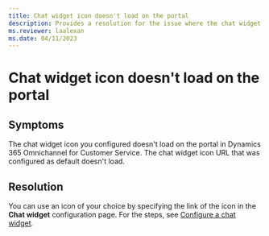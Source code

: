 ```yaml
---
title: Chat widget icon doesn't load on the portal
description: Provides a resolution for the issue where the chat widget icon doesn't load on the portal in Dynamics 365 Omnichannel for Customer Service.
ms.reviewer: laalexan
ms.date: 04/11/2023
---
```

# Chat widget icon doesn't load on the portal

## Symptoms

The chat widget icon you configured doesn't load on the portal in Dynamics 365 Omnichannel for Customer Service. The chat widget icon URL that was configured as default doesn't load.

## Resolution

You can use an icon of your choice by specifying the link of the icon in the **Chat widget** configuration page. For the steps, see [Configure a chat widget](/dynamics365/customer-service/add-chat-widget#configure-a-chat-widget).
